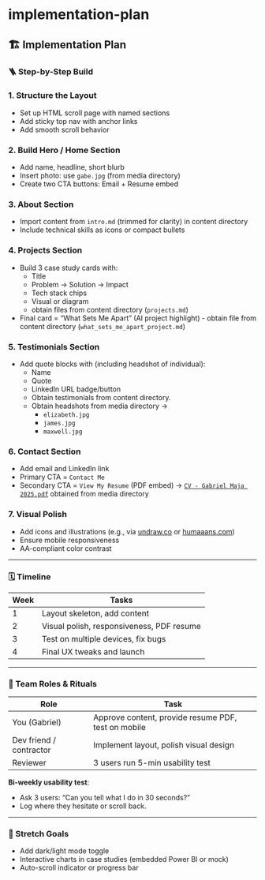 # implementation-plan

## 🏗️ Implementation Plan

### 🪜 Step-by-Step Build

### 1. Structure the Layout

- Set up HTML scroll page with named sections
- Add sticky top nav with anchor links
- Add smooth scroll behavior

### 2. Build Hero / Home Section

- Add name, headline, short blurb
- Insert photo: use `gabe.jpg` (from media directory)
- Create two CTA buttons: Email + Resume embed

### 3. About Section

- Import content from `intro.md` (trimmed for clarity) in content directory
- Include technical skills as icons or compact bullets

### 4. Projects Section

- Build 3 case study cards with:
    - Title
    - Problem → Solution → Impact
    - Tech stack chips
    - Visual or diagram
    - obtain files from content directory (`projects.md`)
- Final card = “What Sets Me Apart” (AI project highlight) - obtain file from content directory (`what_sets_me_apart_project.md`)

### 5. Testimonials Section

- Add quote blocks with (including headshot of individual):
    - Name
    - Quote
    - LinkedIn URL badge/button
    - Obtain testimonials from content directory.
    - Obtain headshots from media directory →
        - `elizabeth.jpg`
        - `james.jpg`
        - `maxwell.jpg`

### 6. Contact Section

- Add email and LinkedIn link
- Primary CTA = `Contact Me`
- Secondary CTA = `View My Resume` (PDF embed) → [`CV - Gabriel Maja 2025.pdf`](https://github.com/Gabe-Maja/portfolio-website/blob/main/media/CV%20-%20Gabriel%20Maja%202025.pdf) obtained from media directory

### 7. Visual Polish

- Add icons and illustrations (e.g., via [undraw.co](https://undraw.co/) or [humaaans.com](https://www.humaaans.com/))
- Ensure mobile responsiveness
- AA-compliant color contrast

---

### 🗓️ Timeline

| Week | Tasks |
| --- | --- |
| 1 | Layout skeleton, add content |
| 2 | Visual polish, responsiveness, PDF resume |
| 3 | Test on multiple devices, fix bugs |
| 4 | Final UX tweaks and launch |

---

### 👥 Team Roles & Rituals

| Role | Task |
| --- | --- |
| You (Gabriel) | Approve content, provide resume PDF, test on mobile |
| Dev friend / contractor | Implement layout, polish visual design |
| Reviewer | 3 users run 5-min usability test |

**Bi-weekly usability test**:

- Ask 3 users: “Can you tell what I do in 30 seconds?”
- Log where they hesitate or scroll back.

---

### 🎯 Stretch Goals

- Add dark/light mode toggle
- Interactive charts in case studies (embedded Power BI or mock)
- Auto-scroll indicator or progress bar